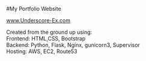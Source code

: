 #My Portfolio Website

www.Underscore-Ex.com

Created from the ground up using:
<br>
Frontend: HTML,CSS, Bootstrap 
<br>Backend: Python, Flask, Nginx, gunicorn3, Supervisor
<br>Hosting: AWS, EC2, Route53
